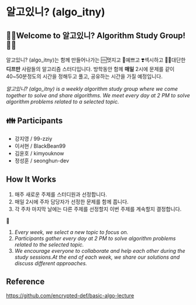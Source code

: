 # 알고있니? (algo_itny)

## 🖐🏻Welcome to 알고있니? Algorithm Study Group!🖐🏻

알고있니? (algo_itny)는 함께 만들어나가는 🆒멋지고 🦋예쁘고 ❣️섹시하고 👍🏻대단한 **디프만** 사람들의 알고리즘 스터디입니다. 방학동안 함께 **매일** 2시에 문제를 같이 40~50분정도의 시간을 정해두고 풀고, 공유하는 시간을 가질 예정입니다.

*알고있니? (algo_itny) is a weekly algorithm study group where we come together to solve and share algorithms. We meet every day at 2 PM to solve algorithm problems related to a selected topic.*

## 👪 Participants

- 강지영 / 99-zziy
- 이서현 / BlackBean99
- 김윤호 / kimyouknow
- 정성훈 / seonghun-dev

## How It Works

1. 매주 새로운 주제를 스터디원과 선정합니다.
2. 매일 2시에 주차 담당자가 선정한 문제를 함께 풉니다.
3. 각 주차 마지막 날에는 다른 주제를 선정할지 이번 주제를 계속할지 결정합니다.


🐧
1. *Every week, we select a new topic to focus on.*
2. *Participants gather every day at 2 PM to solve algorithm problems related to the selected topic.*
3. *We encourage everyone to collaborate and help each other during the study sessions.At the end of each week, we share our solutions and discuss different approaches.*

## Reference

https://github.com/encrypted-def/basic-algo-lecture
